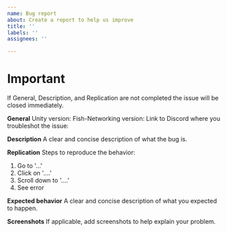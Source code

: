 ```yaml
---
name: Bug report
about: Create a report to help us improve
title: ''
labels: ''
assignees: ''

---
```


# Important
If General, Description, and Replication are not completed the issue will be closed immediately.

**General**
Unity version:
Fish-Networking version:
Link to Discord where you troubleshot the issue:

**Description**
A clear and concise description of what the bug is.

**Replication**
Steps to reproduce the behavior:
1. Go to '...'
2. Click on '....'
3. Scroll down to '....'
4. See error

**Expected behavior**
A clear and concise description of what you expected to happen.

**Screenshots**
If applicable, add screenshots to help explain your problem.
